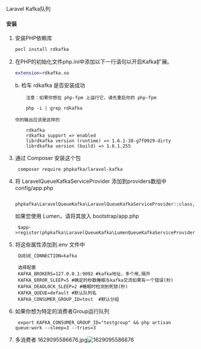 Laravel Kafka队列



#### 安装


1. 安装PHP依赖库

    ```bash
    pecl install rdkafka
    ```
2. 在PHP的初始化文件php.ini中添加以下一行语句以开启Kafka扩展。

    ```bash
    extension=rdkafka.so
    ```
    
    b. 检车 rdkafka 是否安装成功  
       
           注意：如果你想在 php-fpm 上运行它，请先重启你的 php-fpm  
            
           php -i | grep rdkafka
       
       你的输出应该是这样的
       
           rdkafka
           rdkafka support => enabled
           librdkafka version (runtime) => 1.6.1-38-g7f0929-dirty
           librdkafka version (build) => 1.6.1.255
           
3. 通过 Composer 安装这个包

	    composer require phpkafka/laravel-kafka

4. 将 LaravelQueueKafkaServiceProvider 添加到providers数组中config/app.php

	    phpkafka\LaravelQueueKafka\LaravelQueueKafkaServiceProvider::class,
	
   如果您使用 Lumen，请将其放入 bootstrap/app.php
    
        $app->register(phpkafka\LaravelQueueKafka\LumenQueueKafkaServiceProvider::class);

5. 将这些属性添加到.env 文件中
        
		QUEUE_CONNECTION=kafka
		
		选择配置
		KAFKA_BROKERS=127.0.0.1:9092 #kafka地址，多个用,隔开
		KAFKA_ERROR_SLEEP=5 #确定的秒数睡眠与kafka交流如果有一个错误(秒)
		KAFKA_DEADLOCK_SLEEP=2 #睡眠时检测到死锁(秒)
		KAFKA_QUEUE=default #默认队列名
		KAFKA_CONSUMER_GROUP_ID=test  #默认分组

6. 如果你想为特定的消费者Group运行队列
        
        export KAFKA_CONSUMER_GROUP_ID="testgroup" && php artisan queue:work --sleep=3 --tries=3
7. 多消费者
	1629095586676.jpg![1629095586676](https://user-images.githubusercontent.com/9024302/129521025-59821ce5-2d4b-43f1-871c-88dc9f207cee.jpg)
      
   
